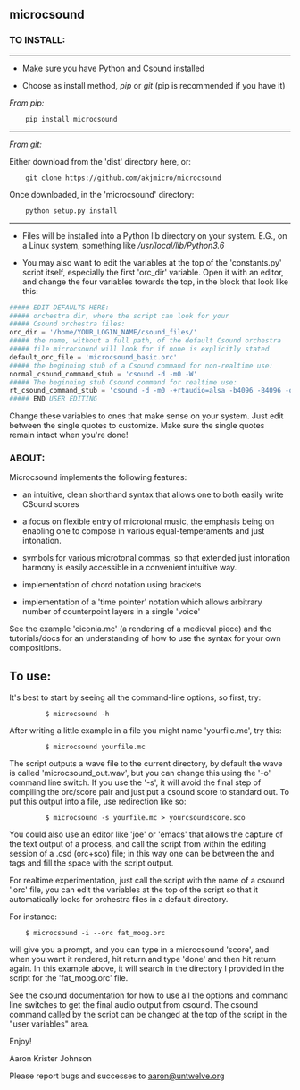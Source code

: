 ## microcsound

### TO INSTALL:
____________

* Make sure you have Python and Csound installed

* Choose as install method, *pip* or *git* (pip is recommended if you have it)

*From pip:*
```
    pip install microcsound
```
__________________________________

*From git:*

Either download from the 'dist' directory here, or:
```
    git clone https://github.com/akjmicro/microcsound
```
Once downloaded, in the 'microcsound' directory:
```
    python setup.py install
```
___________________________________

* Files will be installed into a Python lib directory on your system. E.G.,
on a Linux system, something like _/usr/local/lib/Python3.6_

* You may also want to edit the variables at the top of the 'constants.py'
script itself, especially the first 'orc_dir' variable. Open it with an editor, and change the four variables towards
the top, in the block that look like this:

```python
##### EDIT DEFAULTS HERE:           
##### orchestra dir, where the script can look for your 
##### Csound orchestra files:
orc_dir = '/home/YOUR_LOGIN_NAME/csound_files/'
##### the name, without a full path, of the default Csound orchestra
##### file microcsound will look for if none is explicitly stated
default_orc_file = 'microcsound_basic.orc'
##### the beginning stub of a Csound command for non-realtime use:
normal_csound_command_stub = 'csound -d -m0 -W'
##### The beginning stub Csound command for realtime use:
rt_csound_command_stub = 'csound -d -m0 -+rtaudio=alsa -b4096 -B4096 -odac'
##### END USER EDITING 
```

Change these variables to ones that make sense on your system.
Just edit between the single quotes to customize. Make sure the single
quotes remain intact when you're done!

### ABOUT:

Microcsound implements the following features:

* an intuitive, clean shorthand syntax that allows one to both easily write
CSound scores

* a focus on flexible entry of microtonal music, the emphasis being on
enabling one to compose in various equal-temperaments and just
intonation.

* symbols for various microtonal commas, so that extended just
intonation harmony is easily accessible in a convenient intuitive way.

* implementation of chord notation using brackets

* implementation of a 'time pointer' notation which allows arbitrary
number of counterpoint layers in a single 'voice'

See the example 'ciconia.mc' (a rendering of a medieval piece) 
and the tutorials/docs for an understanding of how to use the syntax 
for your own compositions.

## To use:

It's best to start by seeing all the command-line options, so first, try:
```
         $ microcsound -h
```

After writing a little example in a file you might name 'yourfile.mc', try
this:  
```
         $ microcsound yourfile.mc
```

The script outputs a wave file to the current directory, by default the wave
is called 'microcsound_out.wav', but you can change this using the '-o' 
command line switch. If you use the '-s', it will avoid the 
final step of compiling the orc/score pair and just put a csound score to 
standard out. To put this output into a file, use redirection like so:
```
         $ microcsound -s yourfile.mc > yourcsoundscore.sco
```

You could also use an editor like 'joe' or 'emacs' that allows the
capture of the text output of a process, and call the script from
within the editing session of a .csd (orc+sco) file; in this way one
can be between the <CsScore> and </CsScore> tags and fill the space
with the script output.

For realtime experimentation, just call the script with the name of a
csound '.orc' file, you can edit the variables at the top of the script
so that it automatically looks for orchestra files in a default directory.

For instance:
```
	$ microcsound -i --orc fat_moog.orc
```

will give you a prompt, and you can type in a microcsound 'score', and when
you want it rendered, hit return and type 'done' and then hit return again.
In this example above, it will search in the directory I provided in the
script for the 'fat_moog.orc' file.	

See the csound documentation for how to use all the options and
command line switches to get the final audio output from csound.
The csound command called by the script can be changed at the top 
of the script in the "user variables" area.

Enjoy!

Aaron Krister Johnson

Please report bugs and successes to aaron@untwelve.org
